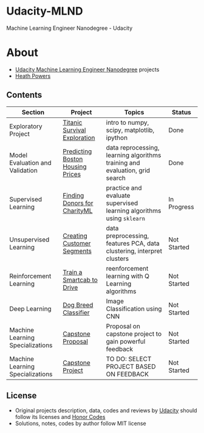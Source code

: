 # Udacity-MLND
Machine Learning Engineer Nanodegree - Udacity
# About
- [Udacity Machine Learning Engineer Nanodegree](https://www.udacity.com/course/machine-learning-engineer-nanodegree--nd009) projects
- [Heath Powers](https://github.com/hp4721)

## Contents
Section | Project | Topics | Status
--- | --- | --- | ---
Exploratory Project | [Titanic Survival Exploration](./titanic_survival_exploration) | intro to numpy, scipy, matplotlib, ipython | Done
Model Evaluation and Validation | [Predicting Boston Housing Prices](./boston_housing) | data reprocessing, learning algorithms training and evaluation, grid search | Done
Supervised Learning | [Finding Donors for CharityML](./finding_donors) | practice and evaluate supervised learning algorithms using `sklearn` | In Progress
Unsupervised Learning | [Creating Customer Segments](./creating_customer_segments) | data preprocessing, features PCA, data clustering, interpret clusters | Not Started
Reinforcement Learning | [Train a Smartcab to Drive](./smartcab) | reenforcement learning with Q Learning algorithms | Not Started
Deep Learning | [Dog Breed Classifier](./dog_app) | Image Classification using CNN | Not Started
Machine Learning Specializations | [Capstone Proposal](./capstone_proposal) | Proposal on capstone project to gain powerful feedback | Not Started
Machine Learning Specializations | [Capstone Project](./capstone) | TO DO: SELECT PROJECT BASED ON FEEDBACK | Not Started

## License
- Original projects description, data, codes and reviews by [Udacity](www.udacity.com) should follow its licenses and [Honor Codes](https://www.udacity.com/legal)
- Solutions, notes, codes by author follow MIT license
